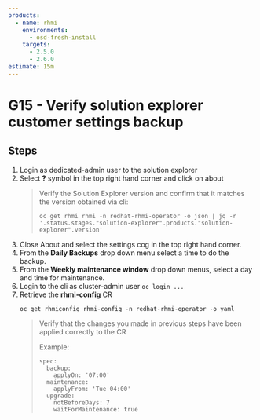```yaml
---
products:
  - name: rhmi
    environments:
      - osd-fresh-install
    targets:
      - 2.5.0
      - 2.6.0
estimate: 15m
---
```


# G15 - Verify solution explorer customer settings backup

## Steps

1. Login as dedicated-admin user to the solution explorer
2. Select **?** symbol in the top right hand corner and click on about
   > Verify the Solution Explorer version and confirm that it matches the version obtained via cli:
   >
   > ```
   > oc get rhmi rhmi -n redhat-rhmi-operator -o json | jq -r '.status.stages."solution-explorer".products."solution-explorer".version'
   > ```
3. Close About and select the settings cog in the top right hand corner.
4. From the **Daily Backups** drop down menu select a time to do the backup.
5. From the **Weekly maintenance window** drop down menus, select a day and time for maintenance.
6. Login to the cli as cluster-admin user `oc login ...`
7. Retrieve the **rhmi-config** CR
   ```
   oc get rhmiconfig rhmi-config -n redhat-rhmi-operator -o yaml
   ```
   > Verify that the changes you made in previous steps have been applied correctly to the CR
   >
   > Example:
   >
   > ```
   > spec:
   >   backup:
   >     applyOn: '07:00'
   >   maintenance:
   >     applyFrom: 'Tue 04:00'
   >   upgrade:
   >     notBeforeDays: 7
   >     waitForMaintenance: true
   > ```

